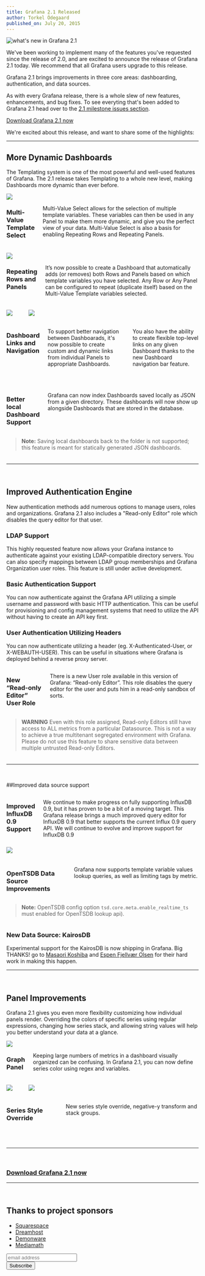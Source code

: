 ```yaml
---
title: Grafana 2.1 Released
author: Torkel Ödegaard
published_on: July 20, 2015
---
```


<img class="no-shadow" src="/assets/img/blog/new-in-grafana-v2-1.png" alt="what's new in Grafana 2.1"/>

We've been working to implement many of the features you've requested since the release of 2.0, and are excited to announce the release of Grafana 2.1 today. We recommend that all Grafana users upgrade to this release.

Grafana 2.1 brings improvements in three core areas: dashboarding, authentication, and data sources. 

As with every Grafana release, there is a whole slew of new features, enhancements, and bug fixes. To see everyting that's been added to Grafana 2.1 head over to the <a href="https://github.com/grafana/grafana/issues?page=4&q=milestone%3A2.1+is%3Aclosed" target="_blank">2.1 milestone issues section</a>.

<a href="http://grafana.org/download/">Download Grafana 2.1 now</a>

We're excited about this release, and want to share some of the highlights:

- - -

## More Dynamic Dashboards
<p>The Templating system is one of the most powerful and well-used features of Grafana. The 2.1 release takes Templating to a whole new level, making Dashboards more dynamic than ever before.</p>

<div class="row" style="margin-bottom:20px;">
  <div class="large-8 columns">
    <img class="no-shadow" src="/assets/img/blog/multi-select.gif" />
  </div>
  <div class="large-4 columns">
  <h3><strong>Multi-Value Template Select</strong></h3>
  <p>Multi-Value Select allows for the selection of multiple template variables.
  These variables can then be used in any Panel to make them more dynamic, and give you the perfect view of your data.
  Multi-Value Select is also a basis for enabling Repeating Rows and Repeating Panels.</p>
  </div>
</div>


<div class="row" style="margin-bottom:20px;">
  <div class="large-8 columns">
    <img class="no-shadow" src="/assets/img/blog/panel-row-repeat.gif" />
  </div>
  <div class="large-4 columns">
  <h3><strong>Repeating Rows and Panels</strong></h3>
  <p>It’s now possible to create a Dashboard that automatically adds (or removes) both Rows and Panels based on which template variables you have selected.
  Any Row or Any Panel can be configured to repeat (duplicate itself) based on the Multi-Value Template variables selected.</p>
  </div>
</div>


<div class="row" style="margin-bottom:20px;">
  <div class="large-8 columns">
    <img class="no-shadow" src="/assets/img/blog/panel-link.png" /><br/><br/>
    <img class="no-shadow" src="/assets/img/blog/dashboard_nav.png" />
  </div>
  <div class="large-4 columns">
  <h3><strong>Dashboard Links and Navigation</strong></h3>
  <p>To support better navigation between Dashboarads, it's now possible to create custom and dynamic links from individual Panels to appropriate Dashboards.</p><p>You also have the ability to create flexible top-level links on any given Dashboard thanks to the new Dashboard navigation bar feature.  </p>
  </div>
</div>
<br/>

<div class="row" style="margin-bottom:20px;">
  <div class="large-8 columns">
    <h3><strong>Better local Dashboard Support</strong></h3>
    <p>Grafana can now index Dashboards saved locally as JSON from a given directory. These dashboards will now show up alongside Dashboards that are stored in the database.</p>
  </div>
  <div class="large-4 columns">
    <blockquote><strong>Note:</strong> Saving local dashboards back to the folder is not supported; this feature is meant for statically generated JSON dashboards.</blockquote>
  </div>
</div>

- - -
<br/>

## Improved Authentication Engine
New authentication methods add numerous options to manage users, roles and organizations. Grafana 2.1 also includes a "Read-only Editor" role which disables the query editor for that user.

<h3><strong>LDAP Support</strong></h3>
<p>This highly requested feature now allows your Grafana instance to authenticate against your existing LDAP-compatible directory servers. You can also specify mappings between LDAP group memberships and Grafana Organization user roles. This feature is still under active development.</p>


<h3><strong>Basic Authentication Support</strong></h3>
<p>You can now authenticate against the Grafana API utilizing a simple username and password with basic HTTP authentication. This can be useful for provisioning and config management systems that need to utilize the API without having to create an API key first.</p>


<h3><strong>User Authentication Utilizing Headers</strong></h3>
<p>You can now authenticate utilizing a header (eg. X-Authenticated-User, or X-WEBAUTH-USER). This can be useful in situations where Grafana is deployed behind a reverse proxy server.</p>





<div class="row" style="margin-bottom:20px;">
  <div class="large-8 columns">
    <h3><strong>New “Read-only Editor” User Role</strong></h3>
    <p>There is a new User role available in this version of Grafana: “Read-only Editor”. This role disables the query editor for the user and puts him in a read-only sandbox of sorts.</p>
  </div>
  <div class="large-4 columns">
    <blockquote><strong>WARNING</strong> Even with this role assigned, Read-only Editors still have access to ALL metrics from a particular Datasource. This is not a way to achieve a true multitenant segregated environment with Grafana. Please do not use this feature to share sensitive data between multiple untrusted Read-only Editors.</blockquote>
  </div>
</div>


- - -
<br/>

##Improved data source support

<div class="row" style="margin-bottom:20px;">
  <div class="large-4 columns">
    <h3><strong>Improved InfluxDB 0.9 Support</strong></h3>
    <p>We continue to make progress on fully supporting InfluxDB 0.9, but it has proven to be a bit of a moving target. This Grafana release brings a much improved query editor for InfluxDB 0.9 that better supports the current Influx 0.9 query API. We will continue to evolve and improve support for InfluxDB 0.9</p>
  </div>
  <div class="large-8 columns">
    <img class="no-shadow" src="/assets/img/blog/influx-query.gif" style="margin-top:10px;"/>
  </div>
</div>


<div class="row" style="margin-bottom:20px;">
  <div class="large-8 columns">
    <h3><strong>OpenTSDB Data Source Improvements</strong></h3>
    <p>Grafana now supports template variable values lookup queries, as well as limiting tags by metric.</p>
  </div>
  <div class="large-4 columns">
    <blockquote><strong>Note:</strong> OpenTSDB config option <code>tsd.core.meta.enable_realtime_ts</code> must enabled for OpenTSDB lookup api).</blockquote>
  </div>
</div>



### **New Data Source: KairosDB**
Experimental support for the KairosDB is now shipping in Grafana. Big THANKS! go to <a href="https://github.com/masaori335">Masaori Koshiba</a> and <a href="https://github.com/espenfjo" target="_blank">Espen Fjellvær Olsen</a> for their hard work in making this happen. 

- - -
<br/>

## Panel Improvements
Grafana 2.1 gives you even more flexibility customizing how individual panels render. Overriding the colors of specific series using regular expressions, changing how series stack, and allowing string values will help you better understand your data at a glance.

<div class="row" style="margin-bottom:20px;">
  <div class="large-8 columns">
    <img class="no-shadow" src="/assets/img/blog/regex_color.gif" />
  </div>
<div class="large-4 columns">
  <h3><strong>Graph Panel</strong></h3>
    <p>Keeping large numbers of metrics in a dashboard visually organized can be confusing. In Grafana 2.1, you can now define series color using regex and variables.</p>   
  </div>
</div>


<div class="row" style="margin-bottom:20px;">
  <div class="large-8 columns">
    <img class="no-shadow" src="/assets/img/blog/negative-y.png" /><br/><br/>
    <img class="no-shadow" src="/assets/img/blog/negative-y-form.png" />
  </div>
<div class="large-4 columns">
  <h3><strong>Series Style Override</strong></h3>
    <p>New series style override, negative-y transform and stack groups.</p>   
  </div>
</div>
  

<br/>



- - -
<br/>


### <a href="http://localhost:4567/download">Download Grafana 2.1 now</a>

- - -
<br/>

## Thanks to project sponsors
* [Squarespace](http://www.squarespace.com)
* [Dreamhost](http://www.dreamhost.com)
* [Demonware](http://www.demonware.net)
* [Mediamath](https://developer.mediamath.com/OpenSource)

<section class="newsletter">
  <form action="http://grafana.us8.list-manage.com/subscribe/post?u=2aeb5711db2aececc990be536&amp;id=5585d37ecc" method="post" id="mc-embedded-subscribe-form" name="mc-embedded-subscribe-form" class="validate" target="_blank">
    <row class="collapse">
      <div class="medium-10 columns">
        <input type="email" value="" name="EMAIL" class="email" id="mce-EMAIL" placeholder="email address">
      </div>
      <div class="medium-2 columns">
        <input type="submit" value="Subscribe" name="subscribe" id="mc-embedded-subscribe" class="button postfix">
      </div>
    </row>
  </form>
</section>



